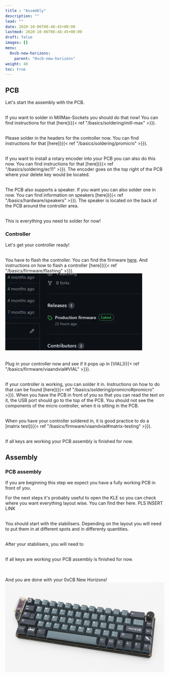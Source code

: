 ```yaml
---
title : "Assembly"
description: ""
lead: ""
date: 2020-10-06T08:48:45+00:00
lastmod: 2020-10-06T08:48:45+00:00
draft: false
images: []
menu:
  0xcb-new-horizons:
    parent: "0xcb-new-horizons"
weight: 40
toc: true
---
```


## PCB

Let's start the assembly with the PCB.
![]()

<br>If you want to solder in MillMax-Sockets you should do that now! You can find instructions for that [here]({{< ref "/basics/soldering/mill-max" >}}).
![]()

<br>Please solder in the headers for the controller now. You can find instructions for that [here]({{< ref "/basics/soldering/promicro" >}}).
![]()

<br>If you want to install a rotary encoder into your PCB you can also do this now. You can find instructions for that [here]({{< ref "/basics/soldering/ec11" >}}). The encoder goes on the top right of the PCB where your delete key would be located.
![]()

<br>The PCB also supports a speaker. If you want you can also solder one in now. You can find information on speakers [here]({{< ref "/basics/hardware/speakers" >}}). The speaker is located on the back of the PCB around the controller area.
![]()

<br>This is everything you need to solder for now!

### Controller

Let's get your controller ready!
![]()

<br>You have to flash the controller. You can find the firmware <a href="https://github.com/0xCB-dev/0xCB-NewHorizons/releases" >here<a>. And instructions on how to flash a controller [here]({{< ref "/basics/firmware/flashing" >}}).<br>
![git](git.webp)

<br> Plug in your controller now and see if it pops up in [VIAL]({{< ref "/basics/firmware/viaandvial#VIAL" >}}).

<br>If your controller is working, you can solder it in. Instructions on how to do that can be found [here]({{< ref "/basics/soldering/promicro#promicro" >}}). When you have the PCB in front of you so that you can read the text on it, the USB port should go to the top of the PCB. You should not see the components of the micro controller, when it is sitting in the PCB.
![]()

<br>When you have your controller soldered in, it is good practice to do a [matrix test]({{< ref "/basics/firmware/viaandvial#matrix-testing" >}}).
![]()

<br>If all keys are working your PCB assembly is finished for now.
![]()

## Assembly

### PCB assembly

If you are beginning this step we expect you have a fully working PCB in front of you.
![]()

For the next steps it's probably useful to open the KLE so you can check where you want everything layout wise. You can find ther here. PLS INSERT LINK

<br>You should start with the stabilisers. Depending on the layout you will need to put them in at different spots and in differenty quantities.
![]()

<br>After your stabilisers, you will need to 
![]()

<br>If all keys are working your PCB assembly is finished for now.
![]()









<br><br>And you are done with your 0xCB New Horizons!
![cover](cover.jpg)